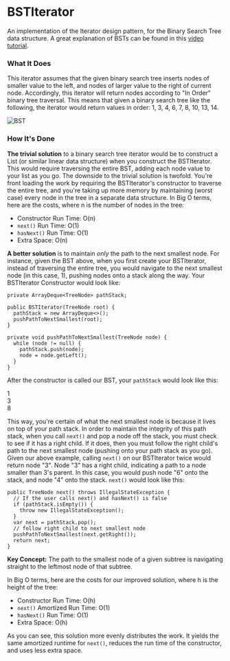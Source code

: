 # BSTIterator

An implementation of the Iterator design pattern, for the Binary Search Tree data structure. A great
explanation of BSTs can be found in this
[video tutorial](https://www.youtube.com/watch?v=i_Q0v_Ct5lY).

### What It Does

This iterator assumes that the given binary search tree inserts nodes of smaller
value to the left, and nodes of larger value to the right of current node. Accordingly,
this iterator will return nodes according to "In Order" binary tree traversal.
This means that given a binary search tree like the following, the iterator would
return values in order: 1, 3, 4, 6, 7, 8, 10, 13, 14.

![BST](../../../../../../../etc/bst.jpg "Binary Search Tree")

### How It's Done

**The trivial solution** to a binary search tree iterator would be to construct a List (or similar
linear data structure) when you construct the BSTIterator. This would require traversing the entire
BST, adding each node value to your list as you go. The downside to the trivial solution is twofold.
You're front loading the work by requiring the BSTIterator's constructor to traverse the entire tree,
and you're taking up more memory by maintaining (worst case) every node in the tree in a separate
data structure. In Big O terms, here are the costs, where n is the number of nodes in the tree:

* Constructor Run Time: O(n)
* `next()` Run Time: O(1)
* `hasNext()` Run Time: O(1)
* Extra Space: O(n)

**A better solution** is to maintain _only_ the path to the next smallest node. For instance, given
the BST above, when you first create your BSTIterator, instead of traversing the entire tree, you
would navigate to the next smallest node (in this case, 1), pushing nodes onto a stack along the way.
Your BSTIterator Constructor would look like:

```
private ArrayDeque<TreeNode> pathStack;

public BSTIterator(TreeNode root) {
  pathStack = new ArrayDeque<>();
  pushPathToNextSmallest(root);
}

private void pushPathToNextSmallest(TreeNode node) {
  while (node != null) {
    pathStack.push(node);
    node = node.getLeft();
  }
}
```

After the constructor is called our BST, your `pathStack` would look like this:

1\
3\
8

This way, you're certain of what the next smallest node is because it lives on top of your path
stack. In order to maintain the integrity of this path stack, when you call `next()` and pop a
node off the stack, you must check to see if it has a right child. If it does, then you must follow the right
child's path to the next smallest node (pushing onto your path stack as you go). Given our above example,
calling `next()` on our BSTIterator twice would return node "3". Node "3" has a right child, indicating
a path to a node smaller than 3's parent. In this case, you would push node "6" onto the stack,
and node "4" onto the stack. `next()` would look like this:

```
public TreeNode next() throws IllegalStateException {
  // If the user calls next() and hasNext() is false
  if (pathStack.isEmpty()) {
    throw new IllegalStateException();
  }
  var next = pathStack.pop();
  // follow right child to next smallest node
  pushPathToNextSmallest(next.getRight());
  return next;
}
```

**Key Concept:** The path to the smallest node of a given subtree is navigating straight to the
leftmost node of that subtree.

In Big O terms, here are the costs for our improved solution, where h is the height of the tree:

* Constructor Run Time: O(h)
* `next()` Amortized Run Time: O(1)
* `hasNext()` Run Time: O(1)
* Extra Space: O(h)

As you can see, this solution more evenly distributes the work. It yields the same amortized
runtime for `next()`, reduces the run time of the constructor, and uses less extra space.
